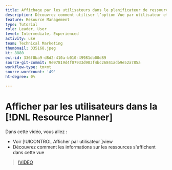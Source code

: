 ```yaml
---
title: Affichage par les utilisateurs dans le planificateur de ressources
description: Découvrez comment utiliser l’option Vue par utilisateur et comment les informations de ressources s’affichent dans cette vue.
feature: Resource Management
type: Tutorial
role: Leader, User
level: Intermediate, Experienced
activity: use
team: Technical Marketing
thumbnail: 335168.jpeg
kt: 8880
exl-id: 336f8ba9-d8d2-410a-b010-49981db00d89
source-git-commit: 9e97819d4f07933d903f4bc26841adb9e52a785a
workflow-type: tm+mt
source-wordcount: '49'
ht-degree: 0%

---
```


# Afficher par les utilisateurs dans la [!DNL Resource Planner]

Dans cette vidéo, vous allez :

* Voir [!UICONTROL Afficher par utilisateur ]view
* Découvrez comment les informations sur les ressources s&#39;affichent dans cette vue


>[!VIDEO](https://video.tv.adobe.com/v/335168/?quality=12)
